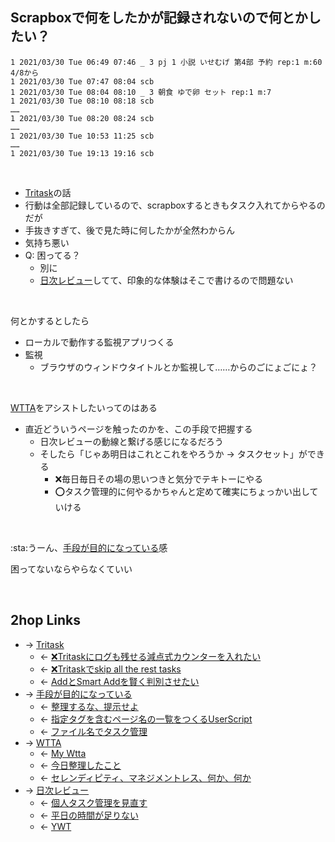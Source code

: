 ## Scrapboxで何をしたかが記録されないので何とかしたい？
```trita
1 2021/03/30 Tue 06:49 07:46 _ 3 pj 1 小説 いせむげ 第4部 予約 rep:1 m:60 4/8から
1 2021/03/30 Tue 07:47 08:04 scb
1 2021/03/30 Tue 08:04 08:10 _ 3 朝食 ゆで卵 セット rep:1 m:7
1 2021/03/30 Tue 08:10 08:18 scb
……
1 2021/03/30 Tue 08:20 08:24 scb
……
1 2021/03/30 Tue 10:53 11:25 scb
……
1 2021/03/30 Tue 19:13 19:16 scb 
```

<br>

- [Tritask](Tritask.md)の話
- 行動は全部記録しているので、scrapboxするときもタスク入れてからやるのだが
- 手抜きすぎて、後で見た時に何したかが全然わからん
- 気持ち悪い
- Q: 困ってる？
    - 別に
    - [日次レビュー](日次レビュー.md)してて、印象的な体験はそこで書けるので問題ない

<br>

何とかするとしたら

- ローカルで動作する監視アプリつくる
- 監視
    - ブラウザのウィンドウタイトルとか監視して……からのごにょごにょ？

<br>

[WTTA](WTTA.md)をアシストしたいってのはある

- 直近どういうページを触ったのかを、この手段で把握する
    - 日次レビューの動線と繋げる感じになるだろう
    - そしたら「じゃあ明日はこれとこれをやろうか → タスクセット」ができる
        - :x:毎日毎日その場の思いつきと気分でテキトーにやる
        - :o:タスク管理的に何やるかちゃんと定めて確実にちょっかい出していける

<br>

:sta:うーん、[手段が目的になっている](手段が目的になっている.md)感

困ってないならやらなくていい

<br>

## 2hop Links
- → [Tritask](Tritask.md)
    - ← [❌Tritaskにログも残せる減点式カウンターを入れたい](❌Tritaskにログも残せる減点式カウンターを入れたい.md)
    - ← [❌Tritaskでskip all the rest tasks](❌Tritaskでskip_all_the_rest_tasks.md)
    - ← [AddとSmart Addを賢く判別させたい](AddとSmart_Addを賢く判別させたい.md)
- → [手段が目的になっている](手段が目的になっている.md)
    - ← [整理するな、提示せよ](整理するな、提示せよ.md)
    - ← [指定タグを含むページ名の一覧をつくるUserScript](指定タグを含むページ名の一覧をつくるUserScript.md)
    - ← [ファイル名でタスク管理](ファイル名でタスク管理.md)
- → [WTTA](WTTA.md)
    - ← [My Wtta](My_Wtta.md)
    - ← [今日整理したこと](今日整理したこと.md)
    - ← [セレンディピティ、マネジメントレス、何か、何か](セレンディピティ、マネジメントレス、何か、何か.md)
- → [日次レビュー](日次レビュー.md)
    - ← [個人タスク管理を見直す](個人タスク管理を見直す.md)
    - ← [平日の時間が足りない](平日の時間が足りない.md)
    - ← [YWT](YWT.md)
